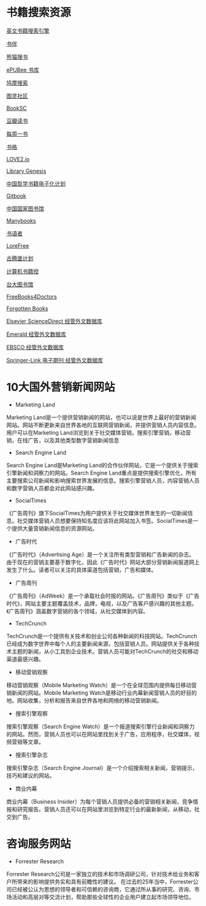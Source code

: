 
# 书籍搜索资源

[英文书籍搜索引擎](http://gen.lib.rus.ec)

[书伴](https://bookfere.com/)

[熊猫搜书](https://ebook.huzerui.com)

[ePUBee 书库](http://cn.epubee.com/books)

[鸠摩搜索](https://www.jiumodiary.com)

[图灵社区](https://www.ituring.com.cn/book)

[BookSC](https://booksc.org)

[豆瓣读书](https://book.douban.com)

[每周一书](https://t.me/weekly_books)

[书格](https://shuge.org)

[LOVE2.io](https://love2.io)

[Library Genesis](http://gen.lib.rus.ec)

[中国哲学书籍电子化计划](https://ctext.org/zh)

[Gitbook](https://www.gitbook.com/)

[中国国家图书馆](http://www.nlc.gov.cn)

[Manybooks](https://manybooks.net)

[书语者](https://book.shuyuzhe.com)

[LoreFree](http://ebook.lorefree.com)

[古腾堡计划](http://www.gutenberg.org)

[计算机书籍控](http://bestcbooks.com)

[台大图书馆](http://ebooks.lib.ntu.edu.tw/Home/ListBooks)

[FreeBooks4Doctors](http://freebooks4doctors.com)

[Forgotten Books](https://www.forgottenbooks.com)

[Elsevier ScienceDirect 经管外文数据库](https://www.sciencedirect.com)

[Emerald 经管外文数据库](https://www.emeraldinsight.com)

[EBSCO 经管外文数据库](http://search.epnet.com)

[Springer-Link 电子期刊 经管外文数据库](http://link.springer.com)


# 10大国外营销新闻网站

- Marketing Land

Marketing Land是一个提供营销新闻的网站，也可以说是世界上最好的营销新闻网站。网站不断更新来自世界各地的互联网营销新闻，并提供营销人员内容信息。用户可以在Marketing Land浏览到关于社交媒体营销，搜索引擎营销，移动营销，在线广告，以及其他类型数字营销新闻信息

- Search Engine Land

Search Engine Land是Marketing Land的合作伙伴网站，它是一个提供关于搜索引擎新闻和洞察力的网站。Search Engine Land重点是提供搜索引擎优化，所有主要搜索公司新闻和影响搜索世界发展的信息。搜索引擎营销人员，内容营销人员和数字营销人员都会对此网站感兴趣。

- SocialTimes

《广告周刊》旗下SocialTimes为用户提供关于社交媒体世界发生的一切新闻信息。社交媒体营销人员想要保持知名度应该将此网站加入书签。SocialTimes是一个提供大量营销新闻信息的资源网站。
 
- 广告时代

《广告时代》（Advertising Age）是一个关注所有类型营销和广告新闻的杂志。由于现在的营销主要基于数字化，因此《广告时代》网站大部分营销新闻报道网上发生了什么。读者可以关注的具体渠道包括营销，广告和媒体。
 
- 广告周刊

《广告周刊》（AdWeek）是一个承载社会时报的网站。《广告周刊》类似于《广告时代》，网站主要主题覆盖技术，品牌，电视，以及广告客户感兴趣的其他主题。《广告周刊》涵盖数字营销的各个领域，从社交媒体到内容。
 
- TechCrunch

TechCrunch是一个提供有关技术和创业公司各种新闻的科技网站。TechCrunch已经成为数字世界中每个人的主要新闻来源，包括营销人员。网站提供关于各种技术主题的新闻，从小工具到企业技术。营销人员可能对TechCrunch的社交和移动渠道最感兴趣。
 
- 移动营销观察

移动营销观察（Mobile Marketing Watch）是一个在全球范围内提供每日移动营销新闻的网站。Mobile Marketing Watch是移动行业内幕新闻营销人员的好目的地。网站收集，分析和报告来自世界各地和网络的移动营销新闻。
 
- 搜索引擎观察

搜索引擎观察（Search Engine Watch）是一个报道搜索引擎行业新闻和洞察力的网站。然而，营销人员也可以在网站里找到关于广告，应用程序，社交媒体，视频营销等文章。
 
- 搜索引擎杂志

搜索引擎杂志（Search Engine Journal）是一个介绍搜索相关新闻，营销提示，技巧和建议的网站。
 
- 商业内幕

商业内幕（Business Insider）为每个营销人员提供必备的营销相关新闻，竞争情报和研究报告。营销人员还可以在网站里浏览到特定行业的最新新闻，从移动，社交到广告。

# 咨询服务网站

- Forrester Research

Forrester Research公司是一家独立的技术和市场调研公司，针对技术给业务和客户所带来的影响提供务实和具有前瞻性的建议。
在过去的25年当中，Forrester公司已经被公认为思想的领导者和可信赖的咨询商，它通过所从事的研究、咨询、市场活动和高层对等交流计划，帮助那些全球性的企业用户建立起市场领导地位。

